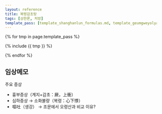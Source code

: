 ```yaml
---
layout: reference
title: 복령감초탕
tags: [상한론, 처방]
template_pass: [template_shanghanlun_formulas.md, template_geumgweyolyag_formulas.md, template_etc_formulas.md]
---
```



{% for tmp in page.template_pass %}

{% include {{ tmp }} %}

{% endfor %}

## 임상메모

주요 증상
* 흉부증상（계지+감초：厥，上衝）
* 심하증상 → 소화불량（복령：心下悸）
* 嘔吐（생강） → 조문에서 오령산과 비교 이유?
